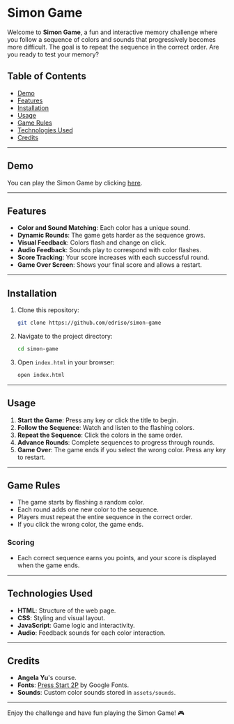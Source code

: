 # Simon Game

Welcome to **Simon Game**, a fun and interactive memory challenge where you follow a sequence of colors and sounds that progressively becomes more difficult. The goal is to repeat the sequence in the correct order. Are you ready to test your memory?

## Table of Contents
- [Demo](#demo)
- [Features](#features)
- [Installation](#installation)
- [Usage](#usage)
- [Game Rules](#game-rules)
- [Technologies Used](#technologies-used)
- [Credits](#credits)

---

## Demo
You can play the Simon Game by clicking [here](https://edriso.github.io/simon-game/).

---

## Features
- **Color and Sound Matching**: Each color has a unique sound.
- **Dynamic Rounds**: The game gets harder as the sequence grows.
- **Visual Feedback**: Colors flash and change on click.
- **Audio Feedback**: Sounds play to correspond with color flashes.
- **Score Tracking**: Your score increases with each successful round.
- **Game Over Screen**: Shows your final score and allows a restart.

---

## Installation
1. Clone this repository:
   ```bash
   git clone https://github.com/edriso/simon-game
   ```
2. Navigate to the project directory:
   ```bash
   cd simon-game
   ```
3. Open `index.html` in your browser:
   ```bash
   open index.html
   ```

---

## Usage
1. **Start the Game**: Press any key or click the title to begin.
2. **Follow the Sequence**: Watch and listen to the flashing colors.
3. **Repeat the Sequence**: Click the colors in the same order.
4. **Advance Rounds**: Complete sequences to progress through rounds.
5. **Game Over**: The game ends if you select the wrong color. Press any key to restart.

---

## Game Rules
- The game starts by flashing a random color.
- Each round adds one new color to the sequence.
- Players must repeat the entire sequence in the correct order.
- If you click the wrong color, the game ends.
  
### Scoring
- Each correct sequence earns you points, and your score is displayed when the game ends.

---

## Technologies Used
- **HTML**: Structure of the web page.
- **CSS**: Styling and visual layout.
- **JavaScript**: Game logic and interactivity.
- **Audio**: Feedback sounds for each color interaction.

---

## Credits
- **Angela Yu**'s course.
- **Fonts**: [Press Start 2P](https://fonts.google.com/specimen/Press+Start+2P) by Google Fonts.
- **Sounds**: Custom color sounds stored in `assets/sounds`.

---

Enjoy the challenge and have fun playing the Simon Game! 🎮